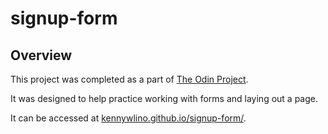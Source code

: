 # signup-form

## Overview

This project was completed as a part of [The Odin Project](https://www.theodinproject.com/lessons/node-path-intermediate-html-and-css-sign-up-form).

It was designed to help practice working with forms and laying out a page.

It can be accessed at [kennywlino.github.io/signup-form/](https://kennywlino.github.io/signup-form/).
